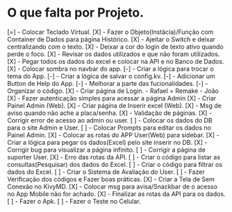 # O que falta por Projeto.

[=] - Colocar Teclado Virtual.
[X] - Fazer o Objeto(Instâcia)/Função com Container de Dados para página Histórico.
[X] - Ajeitar o Switch e deixar centralizando com o texto.
[X] - Deixar a cor do login de texto ativo quando perde o foco.
[X] - Revisar os dados utilizados e que não foram utilizados.
[X] - Pegar todos os dados do excel e colocar na API e no Banco de Dados.
[X] - Colocar sombra no navbar do app.
[-] - Criar a lógica para trocar o tema do App.
[-] - Criar a lógica de salvar o config.kv.
[-] - Adicionar um Button de Help do App.
[-] - Melhorar a parte das fucionalidades.
[-] - Organizar o código.
[X] - Criar página de Login. - Rafael = Remake - João
[X] - Fazer autenticação simples para acessar a página Admin
[X] - Criar Painel Admin (Web).
[X] - Criar página de Inserir excel (Web).
[X] - Msg de aviso quando não ache a placa/senha.
[X] - Validação de páginas.
[X] - Corrigir error de acesso ao admin ou user.
[ ] - Colocar os dados do DB para o site Admin e User.
[ ] - Colocar Prompts para editar os dados no Painel Admin.
[X] - Colocar as rotas do APP User(Web) para sidebar. 
[X] - Criar a lógica para pegar os dados(Excel) pelo site inserir no DB.
[X] - Corrigir bug para visualizar a página infinito.
[ ] - Corrigir a página de suporter User.
[X] - Erro das rotas da API.
[ ] - Criar o código para listar as consultas(Pesquisar) dos dados do Excel.
[ ] - Criar o código para filtrar os dados do Excel.
[ ] - Criar o Sistema de Avaliação do User.
[ ] - Fazer Verificação dos códigos e Fazer boas práticas.
[X] - Criar a Tela de Sem Conexão no KivyMD.
[X] - Colocar msg para avisa/Snackbar de o acesso no App Mobile não for achado.
[X] - Finalizar as rotas da API para os dados.
[ ] - Fazer o Apk.
[ ] - Fazer o Teste no Celular.
